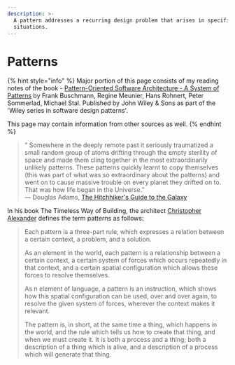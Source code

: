 ```yaml
---
description: >-
  A pattern addresses a recurring design problem that arises in specific design
  situations.
---
```


# Patterns

{% hint style="info" %}
Major portion of this page consists of my reading notes of the book -  [Pattern-Oriented Software Architecture - A System of Patterns](https://amzn.to/3dxC4R2) by Frank Buschmann, Regine Meunier, Hans Rohnert, Peter Sommerlad, Michael Stal. Published by John Wiley & Sons as part of the 'Wiley series in software design patterns'. 

This page may contain information from other sources as well. 
{% endhint %}

> " Somewhere in the deeply remote past it seriously traumatized a small random group of atoms drifting through the empty sterility of space and made them cling together in the most extraordinarily unlikely patterns. These patterns quickly learnt to copy themselves \(this was part of what was so extraordinary about the patterns\) and went on to cause massive trouble on every planet they drifted on to. That was how life began in the Universe.”  
>  ― Douglas Adams, [The Hitchhiker's Guide to the Galaxy](https://en.wikipedia.org/wiki/The_Hitchhiker%27s_Guide_to_the_Galaxy)

In his book The Timeless Way of Building, the architect [Christopher Alexander](https://en.wikipedia.org/wiki/Christopher_Alexander) defines the term patterns as follows:

> Each pattern is a three-part rule, which expresses a relation between a certain context, a problem, and a solution. 
>
> As an element in the world, each pattern is a relationship between a certain context, a certain system of forces which occurs repeatedly in that context, and a certain spatial configuration which allows these forces to resolve themselves. 
>
> As n element of language, a pattern is an instruction, which shows how this spatial configuration can be used, over and over again, to resolve the given system of forces, wherever the context makes it relevant.
>
> The pattern is, in short, at the same time a thing, which happens in the world, and the rule which tells us how to create that thing, and when we must create it. It is both a process and a thing;  both a description of a thing which is alive, and a description of a process which will generate that thing.



